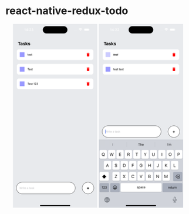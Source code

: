 # react-native-redux-todo

<div style="text-align: center; margin: 10 10">
<img src="/src/screenshots/screenShot1.png" height="500">

<img src="/src/screenshots/screenShot2.png" height="500">
</div>
